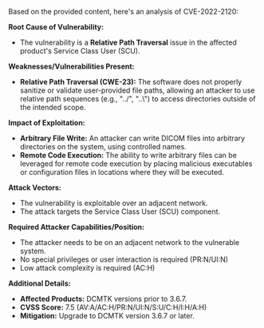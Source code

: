 Based on the provided content, here's an analysis of CVE-2022-2120:

**Root Cause of Vulnerability:**

*   The vulnerability is a **Relative Path Traversal** issue in the affected product's Service Class User (SCU).

**Weaknesses/Vulnerabilities Present:**

*   **Relative Path Traversal (CWE-23):** The software does not properly sanitize or validate user-provided file paths, allowing an attacker to use relative path sequences (e.g., "../", "..\\") to access directories outside of the intended scope.

**Impact of Exploitation:**

*   **Arbitrary File Write:** An attacker can write DICOM files into arbitrary directories on the system, using controlled names.
*   **Remote Code Execution:** The ability to write arbitrary files can be leveraged for remote code execution by placing malicious executables or configuration files in locations where they will be executed.

**Attack Vectors:**

*   The vulnerability is exploitable over an adjacent network.
*   The attack targets the Service Class User (SCU) component.

**Required Attacker Capabilities/Position:**

*   The attacker needs to be on an adjacent network to the vulnerable system.
*   No special privileges or user interaction is required (PR:N/UI:N)
*   Low attack complexity is required (AC:H)

**Additional Details:**

*   **Affected Products:** DCMTK versions prior to 3.6.7.
*   **CVSS Score:** 7.5 (AV:A/AC:H/PR:N/UI:N/S:U/C:H/I:H/A:H)
*   **Mitigation:** Upgrade to DCMTK version 3.6.7 or later.